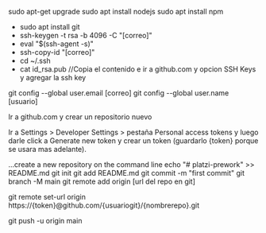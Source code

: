sudo apt-get upgrade
sudo apt install nodejs
sudo apt install npm

-   sudo apt install git
-   ssh-keygen -t rsa -b 4096 -C "[correo]"
-   eval "$(ssh-agent -s)"
-   ssh-copy-id "[correo]"
-   cd ~/.ssh
-   cat id_rsa.pub
    //Copia el contenido e ir a github.com y opcion SSH Keys y agregar la ssh key

git config --global user.email [correo]
git config --global user.name [usuario]

Ir a github.com y crear un repositorio nuevo

Ir a Settings > Developer Settings > pestaña Personal access tokens y luego
darle click a Generate new token y crear un token (guardarlo {token} porque se usara mas adelante).

…create a new repository on the command line
echo "# platzi-prework" >> README.md
git init
git add README.md
git commit -m "first commit"
git branch -M main
git remote add origin [url del repo en git]

git remote set-url origin https://{token}@github.com/{usuariogit}/{nombrerepo}.git

git push -u origin main
